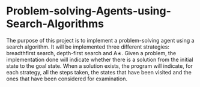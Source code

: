 # Problem-solving-Agents-using-Search-Algorithms
The purpose of this project is to implement a problem-solving agent using a search algorithm. It will be implemented three different strategies: breadthfirst search, depth-first search and A∗. Given a problem, the implementation done will indicate whether there is a solution from the initial state to the goal state. When a solution exists, the program will indicate, for each strategy, all the steps taken, the states that have been visited and the ones that have been considered for examination.
